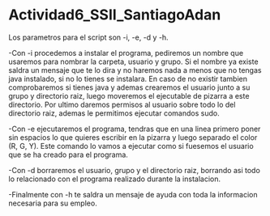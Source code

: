 # Actividad6_SSII_SantiagoAdan

Los parametros para el script son -i, -e, -d y -h.

-Con -i procedemos a instalar el programa, pediremos un nombre que usaremos para nombrar la carpeta, usuario y grupo.
Si el nombre ya existe saldra un mensaje que te lo dira y no haremos nada a menos que no tengas java instalado, si no lo tienes se instalara.
En caso de no existir tambien comprobaremos si tienes java y ademas crearemos el usuario junto a su grupo y directorio raiz, luego moveremos el ejecutable de pizarra a este directorio. Por ultimo daremos permisos al usuario sobre todo lo del directorio raiz, ademas le permitimos ejecutar comandos sudo.

-Con -e ejecutaremos el programa, tendras que en una linea primero poner sin espacios lo que quieres escribir en la pizarra y luego separado el color (R, G, Y). 
Este comando lo vamos a ejecutar como si fuesemos el usuario que se ha creado para el programa.

-Con -d borraremos el usuario, grupo y el directorio raiz, borrando asi todo lo relacionado con el programa realizado durante la instalacion.

-Finalmente con -h te saldra un mensaje de ayuda con toda la informacion necesaria para su empleo.

